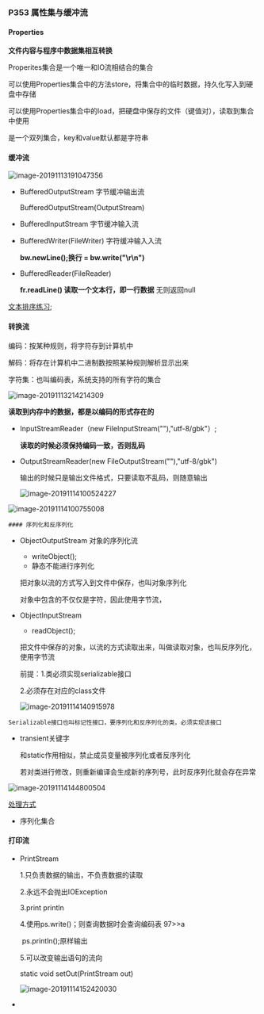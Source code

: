 ### P353 属性集与缓冲流

#### Properties

**文件内容与程序中数据集相互转换**

Properites集合是一个唯一和IO流相结合的集合

可以使用Properties集合中的方法store，将集合中的临时数据，持久化写入到硬盘中存储

可以使用Properties集合中的load，把硬盘中保存的文件（键值对），读取到集合中使用

是一个双列集合，key和value默认都是字符串

#### 缓冲流

![image-20191113191047356](C:\Users\Administrator\AppData\Roaming\Typora\typora-user-images\image-20191113191047356.png)

* BufferedOutputStream  字节缓冲输出流

  BufferedOutputStream(OutputStream)

* BufferedInputStream 字节缓冲输入流

* BufferedWriter(FileWriter) 字符缓冲输入入流

  **bw.newLine();换行  = bw.write("\r\n")**

* BufferedReader(FileReader)  

  **fr.readLine() 读取一个文本行，即一行数据** 无则返回null

[文本排序练习](E:\YangChengCan\Learning\Java学习\代码\base-code\day04-code\src\com\yangcc\IO\Practice\SortTxt.java);

#### 转换流

编码：按某种规则，将字符存到计算机中

解码：将存在计算机中二进制数按照某种规则解析显示出来

字符集：也叫编码表，系统支持的所有字符的集合

![image-20191113214214309](C:\Users\Administrator\AppData\Roaming\Typora\typora-user-images\image-20191113214214309.png)

**读取到内存中的数据，都是以编码的形式存在的**

* InputStreamReader（new FileInputStream(""),"utf-8/gbk"）;

  **读取的时候必须保持编码一致，否则乱码**

* OutputStreamReader(new FileOutputStream(""),"utf-8/gbk")

  输出的时候只是输出文件格式，只要读取不乱码，则随意输出

  ![image-20191114100524227](C:\Users\Administrator\AppData\Roaming\Typora\typora-user-images\image-20191114100524227.png)

![image-20191114100755008](C:\Users\Administrator\AppData\Roaming\Typora\typora-user-images\image-20191114100755008.png)

	#### 序列化和反序列化

* ObjectOutputStream 对象的序列化流

  * writeObject();
  * 静态不能进行序列化

  把对象以流的方式写入到文件中保存，也叫对象序列化

  对象中包含的不仅仅是字符，因此使用字节流，

* ObjectInputStream 

  * readObject();

  把文件中保存的对象，以流的方式读取出来，叫做读取对象，也叫反序列化，使用字节流

  前提：1.类必须实现serializable接口

  2.必须存在对应的class文件

  ![image-20191114140915978](C:\Users\Administrator\AppData\Roaming\Typora\typora-user-images\image-20191114140915978.png)

```
Serializable接口也叫标记性接口，要序列化和反序列化的类，必须实现该接口
```

* transient关键字

  和static作用相似，禁止成员变量被序列化或者反序列化

  若对类进行修改，则重新编译会生成新的序列号，此时反序列化就会存在异常

![image-20191114144800504](C:\Users\Administrator\AppData\Roaming\Typora\typora-user-images\image-20191114144800504.png)

[处理方式](E:\YangChengCan\Learning\Java学习\代码\base-code\day04-code\src\com\yangcc\IO\ObjectStream\Person.java)

* 序列化集合

#### 打印流

* PrintStream

  1.只负责数据的输出，不负责数据的读取

  2.永远不会抛出IOException

  3.print  println

  4.使用ps.write()；则查询数据时会查询编码表 97>>a

  ​	ps.println();原样输出

  5.可以改变输出语句的流向

  static void setOut(PrintStream out)

  ![image-20191114152420030](C:\Users\Administrator\AppData\Roaming\Typora\typora-user-images\image-20191114152420030.png)

* 

